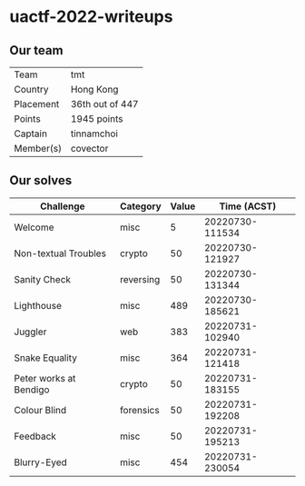 # uactf-2022-writeups

## Our team

|           |                 |
| --------- | --------------- |
| Team      | tmt             |
| Country   | Hong Kong       |
| Placement | 36th out of 447 |
| Points    | 1945 points     |
| Captain   | tinnamchoi      |
| Member(s) | covector        |

## Our solves

| Challenge              | Category  | Value | Time (ACST)     |
| ---------------------- | --------- | ----- | --------------- |
| Welcome                | misc      | 5     | 20220730-111534 |
| Non-textual Troubles   | crypto    | 50    | 20220730-121927 |
| Sanity Check           | reversing | 50    | 20220730-131344 |
| Lighthouse             | misc      | 489   | 20220730-185621 |
| Juggler                | web       | 383   | 20220731-102940 |
| Snake Equality         | misc      | 364   | 20220731-121418 |
| Peter works at Bendigo | crypto    | 50    | 20220731-183155 |
| Colour Blind           | forensics | 50    | 20220731-192208 |
| Feedback               | misc      | 50    | 20220731-195213 |
| Blurry-Eyed            | misc      | 454   | 20220731-230054 |
